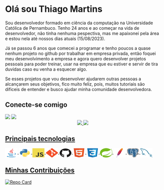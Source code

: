 <div>
    <h1>Olá sou Thiago Martins</h1>
    <p>Sou desenvolvedor formado em ciência da computação na Universidade   Católica de Pernambuco. Tenho 24 anos e ao começar na vida de desenvolvedor, não tinha nenhuma pespectiva, mas me apaixonei pela área e estou nela até nossos dias atuais (15/08/2023).</p>
    <p>Já se passou 6 anos que comecei a programar e tenho poucos a quase nenhum projeto no github por trabalhar em empresa privada, então foquei meu desenvolvimento a empresa e agora quero desenvolver projetos pessoais para poder treinar, usar na empresa que eu estiver e servir de tira duvidas caso eu venha a esquecer algo.</p>
    <p>Se esses projetos que vou desenvolver ajudarem outras pessoas a alcançarem seus objetivos, fico muito feliz, pois, muitos tutoriais são dificeis de entender e busco ajudar minha comunidade desenvolvedora.</p>
</div>
<div>
    <h2>Conecte-se comigo</h2>
    <a href="www.linkedin.com/in/thiagolealmartins" target="_blank"><img src="https://img.shields.io/badge/-LinkedIn-%230077B5?style=for-the-badge&logo=linkedin&logoColor=white" target="_blank"></a> 
    <a href="https://github.com/DTLM?tab=repositories" target="_blank"><img src="https://img.shields.io/badge/-GitHub-%23333?style=for-the-badge&logo=github&logoColor=white" target="_blank"></a> 
</div>
<div align="center">
  <a href="https://github.com/DTLM">
  <img height="180em" src="https://github-readme-stats.vercel.app/api?username=DTLM&show_icons=true&theme=tokyonight&include_all_commits=true&count_private=true"/>
  <img height="180em" src="https://github-readme-stats.vercel.app/api/top-langs/?username=DTLM&layout=compact&langs_count=7&theme=tokyonight"/>
</div>

<div>
    <h2>Principais tecnologias</h2>
    <img align="center" alt="Java" height="30" width="40" src="https://raw.githubusercontent.com/devicons/devicon/master/icons/java/java-original.svg">
    <img align="center" alt="Python" height="30" width="40" src="https://raw.githubusercontent.com/devicons/devicon/master/icons/python/python-original.svg">
    <img align="center" alt="Javascript" height="30" width="40" src="https://raw.githubusercontent.com/devicons/devicon/master/icons/javascript/javascript-original.svg">
    <img align="center" alt="Git" height="30" width="40" src="https://raw.githubusercontent.com/devicons/devicon/master/icons/git/git-original.svg">
    <img align="center" alt="GitHub" height="30" width="40" src="https://raw.githubusercontent.com/devicons/devicon/master/icons/github/github-original.svg">
    <img align="center" alt="Html" height="30" width="40" src="https://raw.githubusercontent.com/devicons/devicon/master/icons/html5/html5-original.svg">
    <img align="center" alt="CSS3" height="30" width="40" src="https://raw.githubusercontent.com/devicons/devicon/master/icons/css3/css3-original.svg">
    <img align="center" alt="Spring" height="30" width="40" src="https://raw.githubusercontent.com/devicons/devicon/master/icons/spring/spring-original.svg">
    <img align="center" alt="Struts2" height="30" width="40" src="https://raw.githubusercontent.com/devicons/devicon/master/icons/apache/apache-original.svg">
    <img align="center" alt="Postresql" height="30" width="40" src="https://raw.githubusercontent.com/devicons/devicon/master/icons/postgresql/postgresql-original.svg">
    <img align="center" alt="MySql" height="30" width="40" src="https://raw.githubusercontent.com/devicons/devicon/master/icons/mysql/mysql-original.svg">
</div>

## Minhas Contribuições
[![Repo Card](https://github-readme-stats.vercel.app/api/pin/?username=DTLM&repo=dio-lab-open-source&bg_color=000&border_color=30A3DC&show_icons=true&icon_color=30A3DC&title_color=E94D5F&text_color=FFF)](thhps://github.com/DTLM/dio-lab-open-source)
